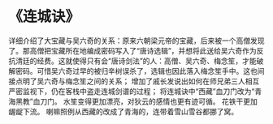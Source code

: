 # 《连城诀》

详细介绍了大宝藏与吴六奇的关系：原来六朝梁元帝的宝藏，后来被一个高僧发现了。那高僧把宝藏所在地编成密码写入了“唐诗选辑”，并想将此送给吴六奇作为反抗清廷的经费。这就使得只有会“唐诗剑法”的人：高僧、吴六奇、梅念笙，才能破解密码。可惜吴六奇过早的被归辛树误杀了，选辑也因此落入梅念笙手中。这也间接点明了吴六奇与梅念笙之间的关系；
增加了戚长发说出如何在师兄弟三人相互严密监视下，仍在客栈中盗走连城剑谱的过程；
将连城诀中“西藏”血刀门改为“青海黑教”血刀门。
水笙变得更加漂亮，对狄云的感情也更有迹可循。
花铁干更加龌龊下流。
喇嘛照例从西藏的改成了青海的，连带着雪山雪谷都挪了窝。


